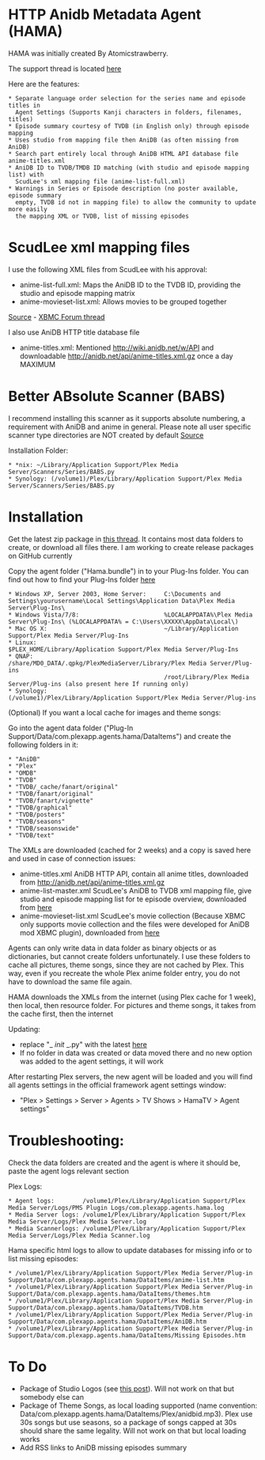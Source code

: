 HTTP Anidb Metadata Agent (HAMA)
================================
HAMA was initially created By Atomicstrawberry.

The support thread is located [here](http://forums.plexapp.com/index.php/topic/77636-release-http-anidb-metadata-agent-hama/)

Here are the features:

    * Separate language order selection for the series name and episode titles in 
      Agent Settings (Supports Kanji characters in folders, filenames, titles)
    * Episode summary courtesy of TVDB (in English only) through episode mapping
    * Uses studio from mapping file then AniDB (as often missing from AniDB)
    * Search part entirely local through AniDB HTML API database file anime-titles.xml
    * AniDB ID to TVDB/TMDB ID matching (with studio and episode mapping list) with 
      ScudLee's xml mapping file (anime-list-full.xml)
    * Warnings in Series or Episode description (no poster available, episode summary 
      empty, TVDB id not in mapping file) to allow the community to update more easily 
      the mapping XML or TVDB, list of missing episodes


ScudLee xml mapping files
==========================
I use the following XML files from ScudLee with his approval:

   * anime-list-full.xml:	Maps the AniDB ID to the TVDB ID, providing the studio 
				and episode mapping matrix
   * anime-movieset-list.xml:	Allows movies to be grouped together

[Source](https://github.com/ScudLee/anime-lists/) - [XBMC Forum thread](http://forum.xbmc.org/showthread.php?tid=142835&pid=1432010#pid1432010)

I also use AniDB HTTP title database file

   * anime-titles.xml:	Mentioned http://wiki.anidb.net/w/API and downloadable http://anidb.net/api/anime-titles.xml.gz once a day MAXIMUM

Better ABsolute Scanner (BABS)
==============================
I recommend installing this scanner as it supports absolute numbering, a requirement with AniDB and anime in general.
Please note all user specific scanner type directories are NOT created by default
[Source](http://forums.plexapp.com/index.php/topic/31081-better-absolute-scanner-babs/)

Installation Folder:

    * *nix:	~/Library/Application Support/Plex Media Server/Scanners/Series/BABS.py
    * Synology:	(/volume1)/Plex/Library/Application Support/Plex Media Server/Scanners/Series/BABS.py

Installation
============

Get the latest zip package in [this thread](https://forums.plex.tv/index.php?app=core&module=attach&section=attach&attach_id=29291). It contains most data folders to create, or download all files there.
I am working to create release packages on GitHub currently

Copy the agent folder ("Hama.bundle") in to your Plug-Ins folder. You can find out how to find your Plug-Ins folder [here](https://support.plex.tv/hc/en-us/articles/201106098-How-do-I-find-the-Plug-Ins-folder-)

    * Windows XP, Server 2003, Home Server:     C:\Documents and Settings\yourusername\Local Settings\Application Data\Plex Media Server\Plug-Ins\
    * Windows Vista/7/8:                        %LOCALAPPDATA%\Plex Media Server\Plug-Ins\ (%LOCALAPPDATA% = C:\Users\XXXXX\AppData\Local\)
    * Mac OS X:                                 ~/Library/Application Support/Plex Media Server/Plug-Ins
    * Linux:                                    $PLEX_HOME/Library/Application Support/Plex Media Server/Plug-Ins
    * QNAP:                                     /share/MD0_DATA/.qpkg/PlexMediaServer/Library/Plex Media Server/Plug-ins
                                                /root/Library/Plex Media Server/Plug-ins (also present here If running only)
    * Synology:                                 (/volume1)/Plex/Library/Application Support/Plex Media Server/Plug-ins 

(Optional) If you want a local cache for images and theme songs:

Go into the agent data folder ("Plug-In Support/Data/com.plexapp.agents.hama/DataItems") and create the following folders in it:

    * "AniDB"
    * "Plex"
    * "OMDB"
    * "TVDB"
    * "TVDB/_cache/fanart/original"
    * "TVDB/fanart/original"
    * "TVDB/fanart/vignette"
    * "TVDB/graphical"
    * "TVDB/posters"
    * "TVDB/seasons"
    * "TVDB/seasonswide"
    * "TVDB/text"

The XMLs are downloaded (cached for 2 weeks) and a copy is saved here and used in case of connection issues:

   * anime-titles.xml        AniDB HTTP API, contain all anime titles, downloaded from http://anidb.net/api/anime-titles.xml.gz
   * anime-list-master.xml   ScudLee's AniDB to TVDB xml mapping file, give studio and episode mapping list for te episode overview, downloaded from [here](https://raw.github.com/ScudLee/anime-lists/master/anime-list-master.xml)
   * anime-movieset-list.xml ScudLee's movie collection (Because XBMC only supports movie collection and the files were developed for AniDB mod XBMC plugin), downloaded from [here](https://raw.github.com/ScudLee/anime-lists/master/anime-movieset-list.xml)

Agents can only write data in data folder as binary objects or as dictionaries, but cannot create folders unfortunately.
I use these folders to cache all pictures, theme songs, since they are not cached by Plex.
This way, even if you recreate the whole Plex anime folder entry, you do not have to download the same file again.

HAMA downloads the XMLs from the internet (using Plex cache for 1 week), then local, then resource folder.
For pictures and theme songs, it takes from the cache first, then the internet

Updating:
   * replace "_ _init_ _.py" with the latest [here](https://github.com/ZeroQI/Hama/blob/master/Hama.bundle/Contents/Code/__init__.py)
   * If no folder in data was created or data moved there and no new option was added to the agent settings, it will work

After restarting Plex servers, the new agent will be loaded and you will find all agents settings in the official framework agent settings window:
   * "Plex > Settings > Server > Agents > TV Shows > HamaTV > Agent settings"


Troubleshooting:
================

Check the data folders are created and the agent is where it should be, paste the agent logs relevant section

Plex Logs:

    * Agent logs:        /volume1/Plex/Library/Application Support/Plex Media Server/Logs/PMS Plugin Logs/com.plexapp.agents.hama.log
    * Media Server logs: /volume1/Plex/Library/Application Support/Plex Media Server/Logs/Plex Media Server.log
    * Media Scannerlogs: /volume1/Plex/Library/Application Support/Plex Media Server/Logs/Plex Media Scanner.log

Hama specific html logs to allow to update databases for missing info or to list missing episodes:

    * /volume1/Plex/Library/Application Support/Plex Media Server/Plug-in Support/Data/com.plexapp.agents.hama/DataItems/anime-list.htm
    * /volume1/Plex/Library/Application Support/Plex Media Server/Plug-in Support/Data/com.plexapp.agents.hama/DataItems/themes.htm
    * /volume1/Plex/Library/Application Support/Plex Media Server/Plug-in Support/Data/com.plexapp.agents.hama/DataItems/TVDB.htm
    * /volume1/Plex/Library/Application Support/Plex Media Server/Plug-in Support/Data/com.plexapp.agents.hama/DataItems/AniDB.htm
    * /volume1/Plex/Library/Application Support/Plex Media Server/Plug-in Support/Data/com.plexapp.agents.hama/DataItems/Missing Episodes.htm

To Do
=====

   * Package of Studio Logos (see [this post](https://forums.plex.tv/index.php/topic/77636-release-http-anidb-metadata-agent-hama/?p=451061)). Will not work on that but somebody else can
   * Package of Theme Songs, as local loading supported (name convention: Data/com.plexapp.agents.hama/DataItems/Plex/anidbid.mp3). Plex use 30s songs but use seasons, so a package of songs capped at 30s should share the same legality. Will not work on that but local loading works
   * Add RSS links to AniDB missing episodes summary
